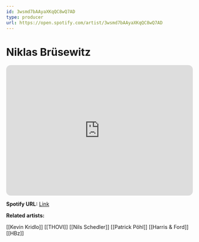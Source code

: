```yaml
---
id: 3wsmd7bAAyaXKqQC8wQ7AD
type: producer
url: https://open.spotify.com/artist/3wsmd7bAAyaXKqQC8wQ7AD
---
```

# Niklas Brüsewitz

<iframe style="border-radius:12px" src="https://open.spotify.com/embed/artist/3wsmd7bAAyaXKqQC8wQ7AD" width="100%" height="352" frameBorder="0" allowfullscreen="" allow="autoplay; clipboard-write; encrypted-media; fullscreen; picture-in-picture" loading="lazy"></iframe>

**Spotify URL:** [Link](https://open.spotify.com/artist/3wsmd7bAAyaXKqQC8wQ7AD)

**Related artists:**

[[Kevin Kridlo]]
[[THOVI]]
[[Nils Schedler]]
[[Patrick Pöhl]]
[[Harris & Ford]]
[[HBz]]
